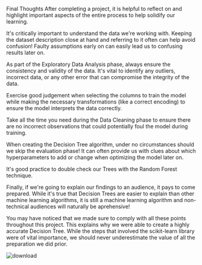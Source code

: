 Final Thoughts
After completing a project, it is helpful to reflect on and highlight important aspects of the entire process to help solidify our learning.

It's critically important to understand the data we're working with. Keeping the dataset description close at hand and referring to it often can help avoid confusion! Faulty assumptions early on can easily lead us to confusing results later on.

As part of the Exploratory Data Analysis phase, always ensure the consistency and validity of the data. It's vital to identify any outliers, incorrect data, or any other error that can compromise the integrity of the data.

Exercise good judgement when selecting the columns to train the model while making the necessary transformations (like a correct encoding) to ensure the model interprets the data correctly.

Take all the time you need during the Data Cleaning phase to ensure there are no incorrect observations that could potentially foul the model during training.

When creating the Decision Tree algorithm, under no circumstances should we skip the evaluation phase! It can often provide us with clues about which hyperparameters to add or change when optimizing the model later on.

It's good practice to double check our Trees with the Random Forest technique.

Finally, if we're going to explain our findings to an audience, it pays to come prepared. While it's true that Decision Trees are easier to explain than other machine learning algorithms, it is still a machine learning algorithm and non-technical audiences will naturally be aprehensive!

You may have noticed that we made sure to comply with all these points throughout this project. This explains why we were able to create a highly accurate Decision Tree. While the steps that involved the scikit-learn library were of vital importance, we should never underestimate the value of all the preparation we did prior.

![download](https://github.com/user-attachments/assets/d8112e1e-0959-403b-b50b-0ffd21ee9517)
